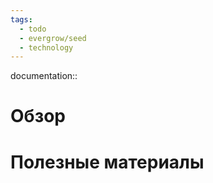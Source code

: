 ```yaml
---
tags:
  - todo
  - evergrow/seed
  - technology
---
```

documentation::  
# Обзор

# Полезные материалы